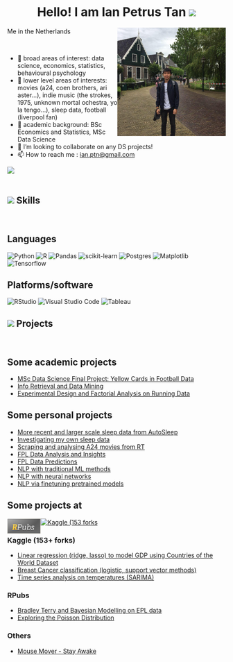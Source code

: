 <h1 align="center"><b>Hello! I am Ian Petrus Tan </b><img src="https://media.giphy.com/media/hvRJCLFzcasrR4ia7z/giphy.gif" width="35"></h1>

<picture> Me in the Netherlands <img align="right" src="https://github.com/ianian-dot/ianian-dot/blob/main/facebook_ian_dp.jpg" width = 250px></picture>

<br>

- 👀 broad areas of interest: data science, economics, statistics, behavioural psychology
- :movie_camera: lower level areas of interests: movies (a24, coen brothers, ari aster...), indie music (the strokes, 1975, unknown mortal ochestra, yo la tengo...), sleep data, football (liverpool fan) 
- :school_satchel: academic background: BSc Economics and Statistics, MSc Data Science
- 💞️ I’m looking to collaborate on any DS projects!
- 📫 How to reach me : ian.ptn@gmail.com

<img src="https://user-images.githubusercontent.com/73097560/115834477-dbab4500-a447-11eb-908a-139a6edaec5c.gif"><br><br>

## <img src="https://media2.giphy.com/media/QssGEmpkyEOhBCb7e1/giphy.gif?cid=ecf05e47a0n3gi1bfqntqmob8g9aid1oyj2wr3ds3mg700bl&rid=giphy.gif" width ="25"><b> Skills</b>
<br>

<p align="center">

## Languages
![Python](https://img.shields.io/badge/Python%20-%2314354C.svg?style=for-the-badge&logo=python&logoColor=white)
![R](https://img.shields.io/badge/r-%23276DC3.svg?style=for-the-badge&logo=r&logoColor=white)
![Pandas](https://img.shields.io/badge/pandas-%23150458.svg?style=for-the-badge&logo=pandas&logoColor=white)
![scikit-learn](https://img.shields.io/badge/scikit--learn-%23F7931E.svg?style=for-the-badge&logo=scikit-learn&logoColor=white)
![Postgres](https://img.shields.io/badge/postgres-%23316192.svg?style=for-the-badge&logo=postgresql&logoColor=white)
![Matplotlib](https://img.shields.io/badge/Matplotlib-%23ffffff.svg?style=for-the-badge&logo=Matplotlib&logoColor=black)
![Tensorflow](https://img.shields.io/badge/TensorFlow-FF6F00?style=for-the-badge&logo=tensorflow&logoColor=white)

## Platforms/software
![RStudio](https://img.shields.io/badge/RStudio-4285F4?style=for-the-badge&logo=rstudio&logoColor=white)
![Visual Studio Code](https://img.shields.io/badge/Visual%20Studio%20Code-0078d7.svg?style=for-the-badge&logo=visual-studio-code&logoColor=white)
![Tableau](https://img.shields.io/badge/Tableau-E97627?style=for-the-badge&logo=Tableau&logoColor=white)

## <img src="https://media2.giphy.com/media/QssGEmpkyEOhBCb7e1/giphy.gif?cid=ecf05e47a0n3gi1bfqntqmob8g9aid1oyj2wr3ds3mg700bl&rid=giphy.gif" width ="25"><b> Projects</b>
<br>

## Some academic projects
- [MSc Data Science Final Project: Yellow Cards in Football Data](https://github.com/ianian-dot/MSc-Data-Science-Football-Project)
- [Info Retrieval and Data Mining](https://github.com/ianian-dot/Information-Retrieval-)
- [Experimental Design and Factorial Analysis on Running Data](https://github.com/ianian-dot/Running-effects-Music-and-Morning)

## Some personal projects
- [More recent and larger scale sleep data from AutoSleep](https://github.com/ianian-dot/AutoSleepData)
- [Investigating my own sleep data](https://github.com/ianian-dot/personal-sleep-data)
- [Scraping and analysing A24 movies from RT](https://github.com/ianian-dot/scraping-and-analysing-A24-movies/)
- [FPL Data Analysis and Insights](https://www.kaggle.com/code/ianpetrustan/football-fpl-project-analysis-and-visualisations)
- [FPL Data Predictions](https://www.kaggle.com/code/ianpetrustan/fpl-points-predictions-h2o-models?scriptVersionId=158303961)
- [NLP with traditional ML methods](https://www.kaggle.com/code/ianpetrustan/nlp-fake-news-classification-many-methods)
- [NLP with neural networks](https://www.kaggle.com/code/ianpetrustan/predicting-fake-news-via-nlp-basic-nn-rnn-lstm)
- [NLP via finetuning pretrained models](https://www.kaggle.com/code/ianpetrustan/analysis-clean-fine-tune-roberta-model)


## Some projects at 
[![Kaggle (153 forks](https://img.shields.io/badge/Kaggle-20BEFF?style=for-the-badge&logo=Kaggle&logoColor=white)](https://www.kaggle.com/ianpetrustan/code)
[<img align="left" alt="Emon-ProCoder7 | RPubs" width="77px" src="https://raw.githubusercontent.com/Emon-ProCoder7/r-projects/master/R-project-repo-master/rpubs.PNG" />](https://rpubs.com/jojorabbit1)

### Kaggle (153+ forks)
- [Linear regression (ridge, lasso) to model GDP using Countries of the World Dataset](https://www.kaggle.com/code/ianpetrustan/modelling-gdp-via-regression-methods#Model-1:-Full-linear-model-(un-regularised))
- [Breast Cancer classification (logistic, support vector methods)](https://www.kaggle.com/code/ianpetrustan/analysis-and-classification-on-breast-cancer-data)
- [Time series analysis on temperatures (SARIMA)](https://www.kaggle.com/code/ianpetrustan/temperature-time-series-sarima-arima-arch)

### RPubs 
- [Bradley Terry and Bayesian Modelling on EPL data](https://rpubs.com/jojorabbit1/1229766)
- [Exploring the Poisson Distribution](https://rpubs.com/jojorabbit1/1195564)


### Others
- [Mouse Mover - Stay Awake](https://github.com/ianian-dot/Stay-Awake-2/tree/master)

<!---
ianian-dot/ianian-dot is a ✨ special ✨ repository because its `README.md` (this file) appears on your GitHub profile.
You can click the Preview link to take a look at your changes.
--->
